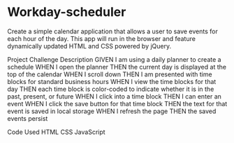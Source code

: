 # Workday-scheduler

Create a simple calendar application that allows a user to save events for each hour of the day. This app will run in the browser and feature dynamically updated HTML and CSS powered by jQuery.

Project Challenge Description
GIVEN I am using a daily planner to create a schedule WHEN I open the planner THEN the current day is displayed at the top of the calendar WHEN I scroll down THEN I am presented with time blocks for standard business hours WHEN I view the time blocks for that day THEN each time block is color-coded to indicate whether it is in the past, present, or future WHEN I click into a time block THEN I can enter an event WHEN I click the save button for that time block THEN the text for that event is saved in local storage WHEN I refresh the page THEN the saved events persist

Code Used
HTML CSS JavaScript